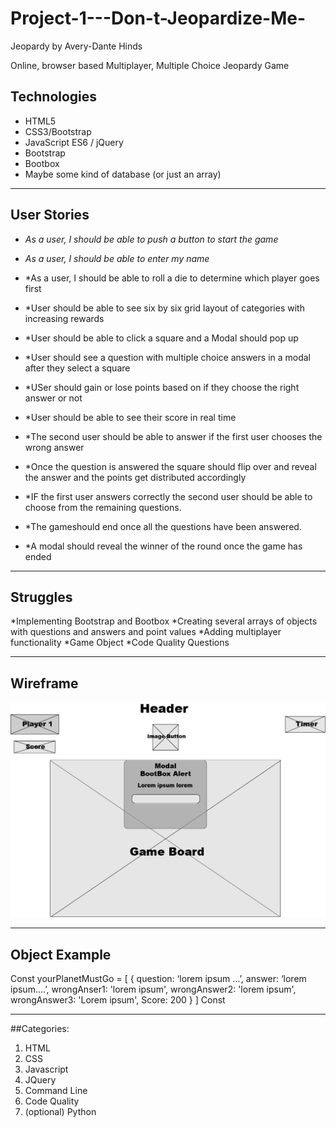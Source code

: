 # Project-1---Don-t-Jeopardize-Me-
Jeopardy by Avery-Dante Hinds

Online, browser based Multiplayer, Multiple Choice  Jeopardy Game

## Technologies
* HTML5
* CSS3/Bootstrap 
* JavaScript ES6 / jQuery
* Bootstrap
* Bootbox 
* Maybe some kind of database (or just an array) 
----
## User Stories

- *As a user, I should be able to push a button to start the game*

- *As a user, I should be able to enter my name*

- *As a user, I should be able to roll a die to determine which player goes first
- *User should be able to see six by six grid layout of categories with increasing rewards
- *User should be able to click a square and a Modal should pop up
- *User should see a question with multiple choice answers in a modal after they select a square
- *USer should gain or lose points based on if they choose the right answer or not 
- *User should be able to see their score in real time 
- *The second user should be able to answer if the first user chooses the wrong answer 
- *Once the question is answered the square should flip over and reveal the answer and the points get distributed accordingly 
- *IF the first user answers correctly the second user should be able to choose from the remaining questions.  
- *The gameshould end once all the questions have been answered.
- *A modal should reveal the winner of the round once the game has ended 

----
## Struggles 

*Implementing Bootstrap and Bootbox
*Creating several arrays of objects with questions and answers and point values
*Adding multiplayer functionality 
*Game Object
*Code Quality Questions


----
## Wireframe 

![Don't Jeopardize Me Wireframe](Images/wireframe.png)

----
## Object Example
Const yourPlanetMustGo = [
 { 
  question: ‘lorem ipsum …’,
  answer: ‘lorem ipsum….’,
  wrongAnser1: 'lorem ipsum',
  wrongAnswer2: 'lorem ipsum',
  wrongAnswer3: 'Lorem ipsum',
  Score: 200
}
]
Const 

----
##Categories:

1. HTML
2. CSS
3. Javascript
4. JQuery
5. Command Line
6. Code Quality 
7. (optional) Python
 






